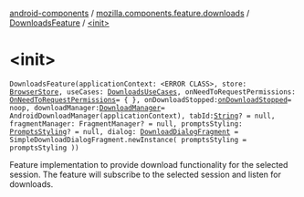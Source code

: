 [android-components](../../index.md) / [mozilla.components.feature.downloads](../index.md) / [DownloadsFeature](index.md) / [&lt;init&gt;](./-init-.md)

# &lt;init&gt;

`DownloadsFeature(applicationContext: <ERROR CLASS>, store: `[`BrowserStore`](../../mozilla.components.browser.state.store/-browser-store/index.md)`, useCases: `[`DownloadsUseCases`](../-downloads-use-cases/index.md)`, onNeedToRequestPermissions: `[`OnNeedToRequestPermissions`](../../mozilla.components.support.base.feature/-on-need-to-request-permissions.md)` = { }, onDownloadStopped: `[`onDownloadStopped`](../../mozilla.components.feature.downloads.manager/on-download-stopped.md)` = noop, downloadManager: `[`DownloadManager`](../../mozilla.components.feature.downloads.manager/-download-manager/index.md)` = AndroidDownloadManager(applicationContext), tabId: `[`String`](https://kotlinlang.org/api/latest/jvm/stdlib/kotlin/-string/index.html)`? = null, fragmentManager: FragmentManager? = null, promptsStyling: `[`PromptsStyling`](-prompts-styling/index.md)`? = null, dialog: `[`DownloadDialogFragment`](../-download-dialog-fragment/index.md)` = SimpleDownloadDialogFragment.newInstance(
        promptsStyling = promptsStyling
    ))`

Feature implementation to provide download functionality for the selected
session. The feature will subscribe to the selected session and listen
for downloads.

